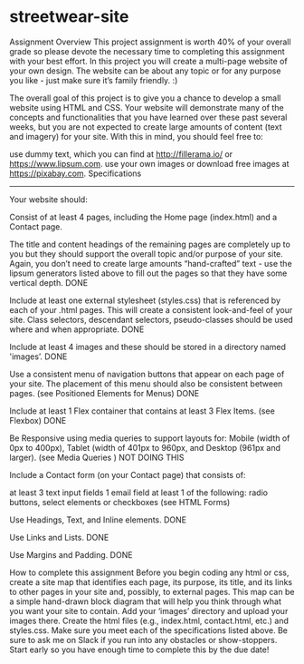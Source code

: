 # streetwear-site

Assignment Overview
This project assignment is worth 40% of your overall grade so please devote the necessary time to completing this assignment with your best effort. In this project you will create a multi-page website of your own design. The website can be about any topic or for any purpose you like - just make sure it’s family friendly. :)

The overall goal of this project is to give you a chance to develop a small website using HTML and CSS. Your website will demonstrate many of the concepts and functionalities that you have learned over these past several weeks, but you are not expected to create large amounts of content (text and imagery) for your site. With this in mind, you should feel free to:

use dummy text, which you can find at http://fillerama.io/ or https://www.lipsum.com.
use your own images or download free images at https://pixabay.com.
Specifications

******
Your website should:

Consist of at least 4 pages, including the Home page (index.html) and a Contact page.

The title and content headings of the remaining pages are completely up to you but they should support the overall topic and/or purpose of your site. Again, you don’t need to create large amounts “hand-crafted” text - use the lipsum generators listed above to fill out the pages so that they have some vertical depth. DONE

Include at least one external stylesheet (styles.css) that is referenced by each of your .html pages. This will create a consistent look-and-feel of your site. Class selectors, descendant selectors, pseudo-classes should be used where and when appropriate. DONE

Include at least 4 images and these should be stored in a directory named 'images’. DONE

Use a consistent menu of navigation buttons that appear on each page of your site. The placement of this menu should also be consistent between pages. (see Positioned Elements for Menus) DONE

Include at least 1 Flex container that contains at least 3 Flex Items. (see Flexbox) DONE

Be Responsive using media queries to support layouts for: Mobile (width of 0px to 400px), Tablet (width of 401px to 960px, and Desktop (961px and larger). (see Media Queries ) NOT DOING THIS

Include a Contact form (on your Contact page) that consists of:

at least 3 text input fields
1 email field
at least 1 of the following: radio buttons, select elements or checkboxes
(see HTML Forms)

Use Headings, Text, and Inline elements. DONE

Use Links and Lists. DONE

Use Margins and Padding. DONE

How to complete this assignment
Before you begin coding any html or css, create a site map that identifies each page, its purpose, its title, and its links to other pages in your site and, possibly, to external pages. This map can be a simple hand-drawn block diagram that will help you think through what you want your site to contain.
Add your ‘images’ directory and upload your images there.
Create the html files (e.g., index.html, contact.html, etc.) and styles.css.
Make sure you meet each of the specifications listed above.
Be sure to ask me on Slack if you run into any obstacles or show-stoppers.
Start early so you have enough time to complete this by the due date!
